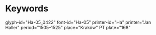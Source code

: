 # Keywords
glyph-id="Ha-05_0422"
font-id="Ha-05"
printer-id="Ha"
printer="Jan Haller"
period="1505–1525"
place="Kraków"
PT plate="168"
